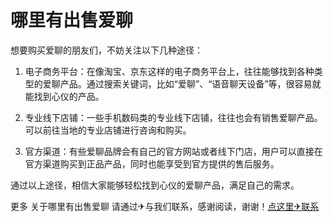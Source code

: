 # 哪里有出售爱聊

想要购买爱聊的朋友们，不妨关注以下几种途径：

1. 电子商务平台：在像淘宝、京东这样的电子商务平台上，往往能够找到各种类型的爱聊产品。通过搜索关键词，比如“爱聊”、“语音聊天设备”等，很容易就能找到心仪的产品。

2. 专业线下店铺：一些手机数码类的专业线下店铺，往往也会有销售爱聊产品。可以前往当地的专业店铺进行咨询和购买。

3. 官方渠道：有些爱聊品牌会有自己的官方网站或者线下门店，用户可以直接在官方渠道购买到正品产品，同时也能享受到官方提供的售后服务。

通过以上途径，相信大家能够轻松找到心仪的爱聊产品，满足自己的需求。

更多 关于哪里有出售爱聊 请通过✈与我们联系，感谢阅读，谢谢！[点这里✈联系](https://ww.k02.cc)